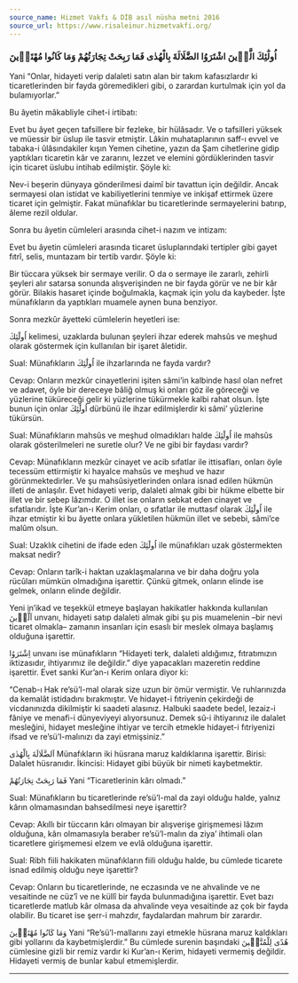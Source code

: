 ```yaml
---
source_name: Hizmet Vakfı & DİB asıl nüsha metni 2016
source_url: https://www.risaleinur.hizmetvakfi.org/
---
```

### اُولٰٓئِكَ الَّذٖينَ اشْتَرَوُا الضَّلَالَةَ بِالْهُدٰى فَمَا رَبِحَتْ تِجَارَتُهُمْ وَمَا كَانُوا مُهْتَدٖينَ
Yani “Onlar, hidayeti verip dalaleti satın alan bir takım kafasızlardır ki ticaretlerinden bir fayda göremedikleri gibi, o zarardan kurtulmak için yol da bulamıyorlar.”

Bu âyetin mâkabliyle cihet-i irtibatı:

Evet bu âyet geçen tafsillere bir fezleke, bir hülâsadır. Ve o tafsilleri yüksek ve müessir bir üslup ile tasvir etmiştir. Lâkin muhataplarının saff-ı evvel ve tabaka-i ûlâsındakiler kışın Yemen cihetine, yazın da Şam cihetlerine gidip yaptıkları ticaretin kâr ve zararını, lezzet ve elemini gördüklerinden tasvir için ticaret üslubu intihab edilmiştir. Şöyle ki:

Nev-i beşerin dünyaya gönderilmesi daimî bir tavattun için değildir. Ancak sermayesi olan istidat ve kabiliyetlerini tenmiye ve inkişaf ettirmek üzere ticaret için gelmiştir. Fakat münafıklar bu ticaretlerinde sermayelerini batırıp, âleme rezil oldular.

Sonra bu âyetin cümleleri arasında cihet-i nazım ve intizam:

Evet bu âyetin cümleleri arasında ticaret üsluplarındaki tertipler gibi gayet fıtrî, selis, muntazam bir tertib vardır. Şöyle ki:

Bir tüccara yüksek bir sermaye verilir. O da o sermaye ile zararlı, zehirli şeyleri alır satarsa sonunda alışverişinden ne bir fayda görür ve ne bir kâr görür. Bilakis hasaret içinde boğulmakla, kaçmak için yolu da kaybeder. İşte münafıkların da yaptıkları muamele aynen buna benziyor.

Sonra mezkûr âyetteki cümlelerin heyetleri ise:

<span class="arabic" dir="rtl">اُولٰٓئِكَ</span> kelimesi, uzaklarda bulunan şeyleri ihzar ederek mahsûs ve meşhud olarak göstermek için kullanılan bir işaret âletidir.

Sual: Münafıkların <span class="arabic" dir="rtl">اُولٰٓئِكَ</span> ile ihzarlarında ne fayda vardır?

Cevap: Onların mezkûr cinayetlerini işiten sâmi’in kalbinde hasıl olan nefret ve adavet, öyle bir dereceye bâliğ olmuş ki onları göz ile göreceği ve yüzlerine tüküreceği gelir ki yüzlerine tükürmekle kalbi rahat olsun. İşte bunun için onlar <span class="arabic" dir="rtl">اُولٰٓئِكَ</span> dürbünü ile ihzar edilmişlerdir ki sâmi’ yüzlerine tükürsün.

Sual: Münafıkların mahsûs ve meşhud olmadıkları halde <span class="arabic" dir="rtl">اُولٰٓئِكَ</span> ile mahsûs olarak gösterilmeleri ne suretle olur? Ve ne gibi bir faydası vardır?

Cevap: Münafıkların mezkûr cinayet ve acib sıfatlar ile ittisafları, onları öyle tecessüm ettirmiştir ki hayalce mahsûs ve meşhud ve hazır görünmektedirler. Ve şu mahsûsiyetlerinden onlara isnad edilen hükmün illeti de anlaşılır. Evet hidayeti verip, dalaleti almak gibi bir hükme elbette bir illet ve bir sebep lâzımdır. O illet ise onların sebkat eden cinayet ve sıfatlarıdır. İşte Kur’an-ı Kerim onları, o sıfatlar ile muttasıf olarak <span class="arabic" dir="rtl">اُولٰٓئِكَ</span> ile ihzar etmiştir ki bu âyette onlara yükletilen hükmün illet ve sebebi, sâmi’ce malûm olsun.

Sual: Uzaklık cihetini de ifade eden <span class="arabic" dir="rtl">اُولٰٓئِكَ</span> ile münafıkları uzak göstermekten maksat nedir?

Cevap: Onların tarîk-i haktan uzaklaşmalarına ve bir daha doğru yola rücûları mümkün olmadığına işarettir. Çünkü gitmek, onların elinde ise gelmek, onların elinde değildir.

Yeni in’ikad ve teşekkül etmeye başlayan hakikatler hakkında kullanılan <span class="arabic" dir="rtl">اَلَّذٖينَ</span> unvanı, hidayeti satıp dalaleti almak gibi şu pis muamelenin –bir nevi ticaret olmakla– zamanın insanları için esaslı bir meslek olmaya başlamış olduğuna işarettir.

<span class="arabic" dir="rtl">اِشْتَرَوُا</span> unvanı ise münafıkların “Hidayeti terk, dalaleti aldığımız, fıtratımızın iktizasıdır, ihtiyarımız ile değildir.” diye yapacakları mazeretin reddine işarettir. Evet sanki Kur’an-ı Kerim onlara diyor ki:

“Cenab-ı Hak re’sü’l-mal olarak size uzun bir ömür vermiştir. Ve ruhlarınızda da kemalât istidadını bırakmıştır. Ve hidayet-i fıtriyenin çekirdeği de vicdanınızda dikilmiştir ki saadeti alasınız. Halbuki saadete bedel, lezaiz-i fâniye ve menafi-i dünyeviyeyi alıyorsunuz. Demek sû-i ihtiyarınız ile dalalet mesleğini, hidayet mesleğine ihtiyar ve tercih etmekle hidayet-i fıtriyenizi ifsad ve re’sü’l-malınızı da zayi etmişsiniz.”

<span class="arabic" dir="rtl">اَلضَّلَالَةَ بِالْهُدٰى</span> Münafıkların iki hüsrana maruz kaldıklarına işarettir. Birisi: Dalalet hüsranıdır. İkincisi: Hidayet gibi büyük bir nimeti kaybetmektir.

<span class="arabic" dir="rtl">فَمَا رَبِحَتْ تِجَارَتُهُمْ</span> Yani “Ticaretlerinin kârı olmadı.”

Sual: Münafıkların bu ticaretlerinde re’sü’l-mal da zayi olduğu halde, yalnız kârın olmamasından bahsedilmesi neye işarettir?

Cevap: Akıllı bir tüccarın kârı olmayan bir alışverişe girişmemesi lâzım olduğuna, kârı olmamasıyla beraber re’sü’l-malın da ziya’ ihtimali olan ticaretlere girişmemesi elzem ve evlâ olduğuna işarettir.

Sual: Ribh fiili hakikaten münafıkların fiili olduğu halde, bu cümlede ticarete isnad edilmiş olduğu neye işarettir?

Cevap: Onların bu ticaretlerinde, ne eczasında ve ne ahvalinde ve ne vesaitinde ne cüz’î ve ne küllî bir fayda bulunmadığına işarettir. Evet bazı ticaretlerde matlub kâr olmasa da ahvalinde veya vesaitinde az çok bir fayda olabilir. Bu ticaret ise şerr-i mahzdır, faydalardan mahrum bir zarardır.

<span class="arabic" dir="rtl">وَمَا كَانُوا مُهْتَدٖينَ</span> Yani “Re’sü’l-mallarını zayi etmekle hüsrana maruz kaldıkları gibi yollarını da kaybetmişlerdir.” Bu cümlede surenin başındaki <span class="arabic" dir="rtl">هُدًى لِلْمُتَّقٖينَ</span> cümlesine gizli bir remiz vardır ki Kur’an-ı Kerim, hidayeti vermemiş değildir. Hidayeti vermiş de bunlar kabul etmemişlerdir.

***

